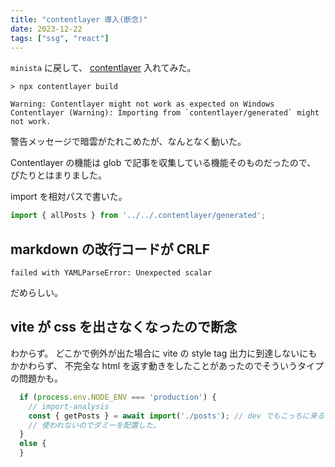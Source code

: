 ```yaml
---
title: "contentlayer 導入(断念)"
date: 2023-12-22
tags: ["ssg", "react"]
---
```


`minista` に戻して、 [contentlayer](https://contentlayer.dev/) 入れてみた。

```
> npx contentlayer build

Warning: Contentlayer might not work as expected on Windows
Contentlayer (Warning): Importing from `contentlayer/generated` might not work.
```

警告メッセージで暗雲がたれこめたが、なんとなく動いた。

Contentlayer の機能は glob で記事を収集している機能そのものだったので、
ぴたりとはまりました。

import を相対パスで書いた。

```ts
import { allPosts } from '../../.contentlayer/generated';
```

## markdown の改行コードが CRLF

```
failed with YAMLParseError: Unexpected scalar
```

だめらしい。

## vite が css を出さなくなったので断念

わからず。
どこかで例外が出た場合に vite の style tag 出力に到達しないにもかかわらず、
不完全な html を返す動きをしたことがあったのでそういうタイプの問題かも。

```ts
  if (process.env.NODE_ENV === 'production') {
    // import-analysis
    const { getPosts } = await import('./posts'); // dev でもこっちに来る ??
    // 使われないのでダミーを配置した。
  }
  else {
  }
```

